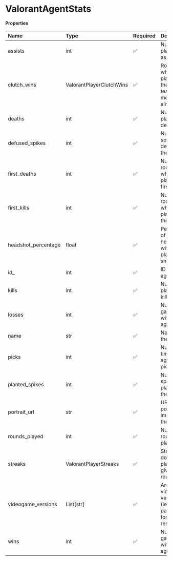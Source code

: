 # ValorantAgentStats

**Properties**

| Name                | Type                     | Required | Description                                                     |
| :------------------ | :----------------------- | :------- | :-------------------------------------------------------------- |
| assists             | int                      | ✅       | Number of player's assists                                      |
| clutch_wins         | ValorantPlayerClutchWins | ✅       | Round wins when the player was the last team member alive       |
| deaths              | int                      | ✅       | Number of player's death                                        |
| defused_spikes      | int                      | ✅       | Number of spikes defused by the player                          |
| first_deaths        | int                      | ✅       | Number of rounds where the player died first                    |
| first_kills         | int                      | ✅       | Number of rounds where the player did the first kill            |
| headshot_percentage | float                    | ✅       | Percentage of headshots within the player's shots               |
| id\_                | int                      | ✅       | ID of the agent                                                 |
| kills               | int                      | ✅       | Number of player's kills                                        |
| losses              | int                      | ✅       | Number of games lost with this agent                            |
| name                | str                      | ✅       | Name of the agent                                               |
| picks               | int                      | ✅       | Number of times the agent was picked                            |
| planted_spikes      | int                      | ✅       | Number of spikes planted by the player                          |
| portrait_url        | str                      | ✅       | URL to a portrait image of the agent                            |
| rounds_played       | int                      | ✅       | Number of rounds played                                         |
| streaks             | ValorantPlayerStreaks    | ✅       | Streaks done by the player (in a given round)                   |
| videogame_versions  | List[str]                | ✅       | Array of of video game versions (ie. patches) for this resource |
| wins                | int                      | ✅       | Number of games won with this agent                             |

<!-- This file was generated by liblab | https://liblab.com/ -->
